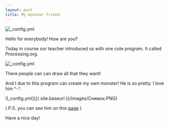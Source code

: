 ```yaml
---
layout: post
title: My monster friend
---
```

![_config.yml](http://www.misskatecuttables.com/uploads/shopping_cart/8089/large_cute-monsters.png)

Hello for everybody! How are you?

Today in course our teacher introduced us with one cute program. It called Processing.org. 

![_config.yml](https://d13yacurqjgara.cloudfront.net/users/107935/screenshots/840061/drib-processing.png)

There people can can draw all that they want!

And I due to this program can create my own monster! He is so pretty. I love him ^-^.

![_config.yml]({{ site.baseurl }}/images/Снимок.PNG)

( P.S. you can see him on this [page](https://eleukina.github.io/monster) )

Have a nice day!
